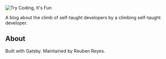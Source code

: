 ![Try Coding, It's Fun](https://cl.ly/3Q2U3g0h1h3n/tcif-banner.png)

A blog about the climb of self-taught developers by a climbing self-taught developer.

## About
Built with Gatsby. Maintained by Reuben Reyes.
